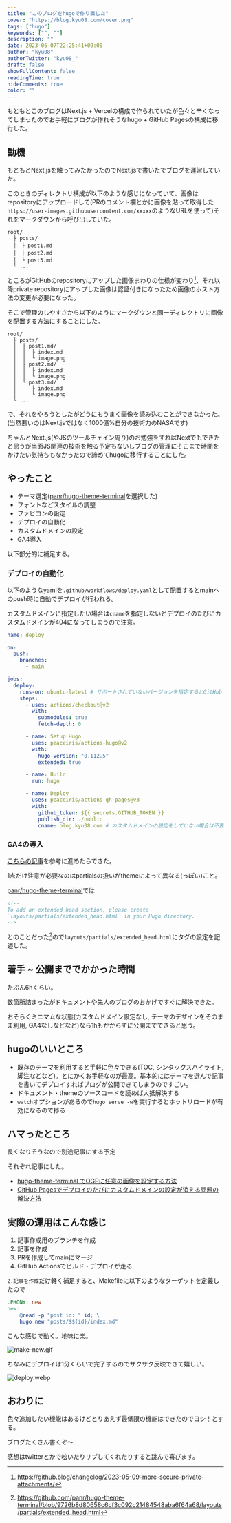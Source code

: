```yaml
---
title: "このブログをhugoで作り直した"
cover: "https://blog.kyu08.com/cover.png"
tags: ["hugo"]
keywords: ["", ""]
description: ""
date: 2023-06-07T22:25:41+09:00
author: "kyu08"
authorTwitter: "kyu08_"
draft: false
showFullContent: false
readingTime: true
hideComments: true
color: ""
---
```


もともとこのブログはNext.js + Vercelの構成で作られていたが色々と辛くなってしまったのでお手軽にブログが作れそうなhugo + GitHub Pagesの構成に移行した。

## 動機
もともとNext.jsを触ってみたかったのでNext.jsで書いたでブログを運営していた。

このときのディレクトリ構成が以下のような感じになっていて、画像はrepositoryにアップロードして(PRのコメント欄とかに画像を貼って取得した`https://user-images.githubusercontent.com/xxxxx`のようなURLを使って)それをマークダウンから呼び出していた。

```shell
root/
  ├ posts/
  │　├ post1.md
  │　├ post2.md
  │　└ post3.md
  └ ...
```

ところがGitHubのrepositoryにアップした画像まわりの仕様が変わり[^1]、それ以降private repositoryにアップした画像は認証付きになったため画像のホスト方法の変更が必要になった。

そこで管理のしやすさから以下のようにマークダウンと同一ディレクトリに画像を配置する方法にすることにした。
```shell
root/
  ├ posts/
  │  ├ post1.md/
  │  │  ├ index.md
  │  │  └ image.png
  │  ├ post2.md/
  │  │  ├ index.md
  │  │  └ image.png
  │  └ post3.md/
  │     ├ index.md
  │     └ image.png
  └ ...
```

で、それをやろうとしたがどうにもうまく画像を読み込むことができなかった。(当然悪いのはNext.jsではなく1000億%自分の技術力のNASAです)

ちゃんとNext.js(やJSのツールチェイン周り)のお勉強をすればNextでもできたと思うが当面JS関連の技術を触る予定もないしブログの管理にそこまで時間をかけたい気持ちもなかったので諦めてhugoに移行することにした。

## やったこと
- テーマ選定([panr/hugo-theme-terminal](https://github.com/panr/hugo-theme-terminal)を選択した)
- フォントなどスタイルの調整
- ファビコンの設定
- デプロイの自動化
- カスタムドメインの設定
- GA4導入

以下部分的に補足する。

### デプロイの自動化
以下のようなyamlを`.github/workflows/deploy.yaml`として配置するとmainへのpush時に自動でデプロイが行われる。

カスタムドメインに指定したい場合は`cname`を指定しないとデプロイのたびにカスタムドメインが404になってしまうので注意。

```yaml
name: deploy

on:
  push:
    branches:
      - main

jobs:
  deploy:
    runs-on: ubuntu-latest # サポートされていないバージョンを指定するとGitHub Actionsがずっとrunningになるので注意
    steps:
      - uses: actions/checkout@v2
        with:
          submodules: true
          fetch-depth: 0

      - name: Setup Hugo
        uses: peaceiris/actions-hugo@v2
        with:
          hugo-version: "0.112.5"
          extended: true

      - name: Build
        run: hugo

      - name: Deploy
        uses: peaceiris/actions-gh-pages@v3
        with:
          github_token: ${{ secrets.GITHUB_TOKEN }}
          publish_dir: ./public
          cname: blog.kyu08.com # カスタムドメインの設定をしていない場合は不要
```

### GA4の導入
[こちらの記事](https://maku77.github.io/p/zxk6pat/)を参考に進めたらできた。

1点だけ注意が必要なのはpartialsの扱いがthemeによって異なる(っぽい)こと。

[panr/hugo-theme-terminal](https://github.com/panr/hugo-theme-terminal)では

```html
<!--
To add an extended head section, please create
`layouts/partials/extended_head.html` in your Hugo directory.
-->
```
とのことだった[^2]ので`layouts/partials/extended_head.html`にタグの設定を記述した。


## 着手 ~ 公開まででかかった時間
たぶん6hくらい。

数箇所詰まったがドキュメントや先人のブログのおかげですぐに解決できた。

おそらくミニマムな状態(カスタムドメイン設定なし, テーマのデザインをそのまま利用, GA4なしなどなど)なら1hもかからずに公開までできると思う。

## hugoのいいところ
- 既存のテーマを利用すると手軽に色々できる(TOC, シンタックスハイライト, 脚注などなど)。とにかくお手軽なのが最高。基本的にはテーマを選んで記事を書いてデプロイすればブログが公開できてしまうのですごい。
- ドキュメント・themeのソースコードを読めば大抵解決する
- `watch`オプションがあるので`hugo serve -w`を実行するとホットリロードが有効になるので捗る

## ハマったところ
~~長くなりそうなので別途記事にする予定~~

それぞれ記事にした。

- [hugo-theme-terminal でOGPに任意の画像を設定する方法](/posts/hugo-theme-terminal-ogp-config)
- [GitHub Pagesでデプロイのたびにカスタムドメインの設定が消える問題の解決方法](/posts/github-pages-custom-domain)

## 実際の運用はこんな感じ
1. 記事作成用のブランチを作成
1. 記事を作成
1. PRを作成してmainにマージ
1. GitHub Actionsでビルド・デプロイが走る

`2.記事を作成`だけ軽く補足すると、Makefileに以下のようなターゲットを定義したので

```Makefile
.PHONY: new
new:
	@read -p "post id: " id; \
	hugo new "posts/$${id}/index.md"
```

こんな感じで動く。地味に楽。

![make-new.gif](make-new.gif)

ちなみにデプロイは1分くらいで完了するのでサクサク反映できて嬉しい。

![deploy.webp](deploy.webp)

## おわりに
色々追加したい機能はあるけどとりあえず最低限の機能はできたのでヨシ！とする。

ブログたくさん書くぞ〜

感想はtwitterとかで呟いたりリプしてくれたりすると跳んで喜びます。

[^1]: https://github.blog/changelog/2023-05-09-more-secure-private-attachments/
[^2]: https://github.com/panr/hugo-theme-terminal/blob/9726b8d80658c6cf3c092c21484548aba6f64a68/layouts/partials/extended_head.html
